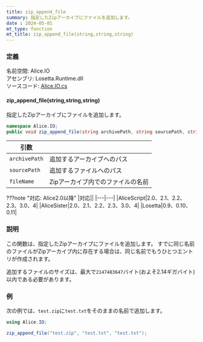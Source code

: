 ```yaml
---
title: zip_append_file
summary: 指定したZipアーカイブにファイルを追加します。
date : 2024-05-01
mt_type: function
mt_title: zip_append_file(string,string,string)
---
```


### 定義
名前空間: Alice.IO<br/>
アセンブリ: Losetta.Runtime.dll<br/>
ソースコード: [Alice.IO.cs](https://github.com/WSOFT-Project/Losetta/blob/master/Losetta.Runtime/Alice.IO.cs)

#### zip_append_file(string,string,string)

指定したZipアーカイブにファイルを追加します。

```cs title="AliceScript"
namespace Alice.IO;
public void zip_append_file(string archivePath, string sourcePath, string fileName);
```

|引数| |
|-|-|
|`archivePath`|追加するアーカイブへのパス|
|`sourcePath`|追加するファイルへのパス|
|`fileName`|Zipアーカイブ内でのファイルの名前|

???note "対応: Alice2.0以降"
    |対応||
    |---|---|
    |AliceScript|2.0、2.1、2.2、2.3、3.0、4|
    |AliceSister|2.0、2.1、2.2、2.3、3.0、4|
    |Losetta|0.9、0.10、0.11|

### 説明

この関数は、指定したZipアーカイブにファイルを追加します。
すでに同じ名前のファイルがZipアーカイブ内に存在する場合は、同じ名前でもうひとつエントリが作成されます。

追加するファイルのサイズは、最大で`2147483647`バイト(およそ2.14ギガバイト)以内である必要があります。

### 例
次の例では、`test.zip`に`test.txt`をそのままの名前で追加します。

```cs title="AliceScript"
using Alice.IO;

zip_append_file("test.zip", "test.txt", "test.txt");
```